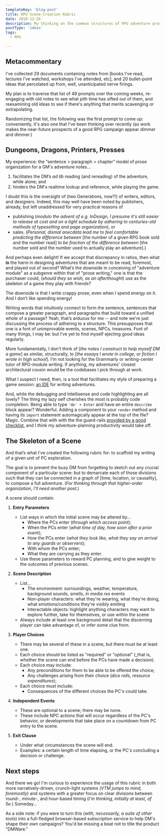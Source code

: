 ```yaml
---
templateKey: 'blog-post'
title: RPG Scene-Creation Rubric
date: 2018-12-26
description: My thinking on the common structures of RPG adventure prose, and a proposed rubric to shape my writing of personal RPG modules in the future.  
postType: 'ideas'
tags:
  - RPG
  
---
```


## Metacommentary

I've collected 29 documents containing notes from [books I've read, lectures I’ve watched, workshops I've attended, etc], and 20 bullet-point ideas that percolated up from, well, unanticipated nerve firings.

My plan is to traverse that list of 49 prompts over the coming weeks, re-engaging with old notes to see what pith time has sifted out of them, and reexamining old ideas to see if there's anything that merits scavenging or extrapolating.

Randomizing that list, the following was the first prompt to come up: conveniently, it's also one that I've been thinking over recently (as work makes the near-future prospects of a good RPG campaign appear dimmer and dimmer.)

## Dungeons, Dragons, Printers, Presses

My experience: the “sentence > paragraph > chapter” model of prose organization for a GM's adventure notes...

1. facilitates the DM’s _ad lib_ reading (and rereading) of the adventure, while alone; and
1. hinders the DM's realtime lookup and reference, while playing the game.

I doubt this is the oversight of (two Generations, now?!) of writers, editors, and designers. Indeed, this may well have been noted by publishers, already, but left unaddressed for very practical reasons of

- publishing (_modulo the advent of e.g. InDesign, I presume it's still easier to release at cost and on a tight schedule by adhering to centuries-old methods of typesetting and page organization_), or
- sales. (_Personal, dismal anecdata lead me to feel comfortable predicting the difference between_ [the number of a given RPG book sold and the number read] _to be fraction of the difference between_ [the number sold and the number used to actually play an adventure].)

And perhaps even delight! If we accept that discrepancy in ratios, then what **is** the harm in designing adventures that are meant to be read, foremost, and played out of second? What’s the downside in conceiving of "adventure module" as a subgenre within that of "prose writing," one is that the purchaser could, (_should they so wish, as an afterthought_) use as the skeleton of a game they play with friends?

The downside is that I write crappy prose, even when I spend energy on it. And I don’t like spending energy!

Writing words that intuitively connect to form the sentence, sentences that compose a greater paragraph, and paragraphs that build toward a unified whole of a passage? Yeah, that’s arduous for me -- and note we're just discussing the process of adhering to a structure. This presupposes that one is a font of unimprovable events, scenes, NPCs, treasures. Font of many things, I may be: but I’ve yet to find myself ejecting good ideas regularly.

More fundamentally, I don't think of [_the notes I construct to help myself DM a game_] as similar, structurally, to [_the essays I wrote in college, or fiction I wrote in high school_]. I'm not looking for the Grammarly or writing-center tutor of RPG-module writing. If anything, my adventures' closest architectural cousin would be the codebases I pick through at work. 

What I suspect I need, then, is a tool that facilitates my style of preparing a game session: [an IDE](https://softwareengineering.stackexchange.com/a/21092) for writing adventures. 

And, while the debugging and Intellisense and code highlighting are all lovely? The thing my lazy self cherishes the most is probably code completion. Being able to type `'de' + Enter` and have an entire `describe` block appear? Wonderful. Adding a component to your `render` method and having its `import` statement automagically appear at the top of the file? Magic. Combine that with with the the guard-rails [provided by a good checklist](https://www.npr.org/templates/story/story.php?storyId=122226184), and I _think_ my adventure-planning productivity would take off. 

## The Skeleton of a Scene

And that’s what I’ve created the following rubric for: to scaffold my writing of a given unit of PC exploration. 

The goal is to prevent the busy DM from forgetting to sketch out any crucial component of a particular scene: but to demarcate each of those divisions such that they can be connected in a graph of [time, location, or causality], to compose a full adventure. (_For thinking through that higher-order organization, I'll need another post._)

A scene should contain:

1. **Entry Parameters**
    * List ways in which the initial scene may be altered by...
        * Where the PCs enter (_through which access point_); 
        * When the PCs enter (_what time of day, how soon after a prior event_); 
        * How the PCs enter (_what they look like, what they say on arrival to any guards or observers_); 
        * With whom the PCs enter; 
        * What they are carrying as they enter.
    * Use these parameters to reward PC planning, and to give weight to the outcomes of previous scenes. 

1. **Scene Description**
    * List... 
        * The environment: surroundings, weather, temperature, background sounds, smells, _in media res_ events 
        * Non-player characters: what they're wearing, what they're doing, what emotions/conditions they're visibly emiting  
        * Interactable objects: highlight anything characters may want to explore further, take for themselves, or use within the scene
    * Always include at least one background detail that the discerning player can take advantage of, or infer some clue from.

1. **Player Choices**
    * There may be several of these in a scene, but there must be at least one.
    * Each choice should be listed as "required" or "optional" (_that is, whether the scene can end before the PCs have made a decision).
    * Each choice may include:
        * Any preconditions for them to be able to be offered the choice; 
        * Any challenges arising from their choice (_dice rolls, resource expenditures_); 
    * Each choice must include: 
        * Consequences of the different choices the PC's could take.

1. **Independent Events**
    * These are optional to a scene; there may be none.
    * These include NPC actions that will occur regardless of the PC's behavior, or developments that take place on a countdown from PC entry to the scene.

1. **Exit Clause** 
    * Under what circumstances the scene will end.
    * Examples: a certain length of time elapsing, or the PC's concluding a decision or challenge.
    
## Next steps    

And there we go! I'm curious to experience the usage of this rubric in both more narratively-driven, crunch-light systems (_VTM jumps to mind, foremostly_) and systems with a greater focus on clear divisions between round-, minute-, and hour-based timing (_I'm thinking, initially at least, of 5e._) Someday...

As a side note: if you were to turn this (_with, necessarily, a suite of other tools_) into a full-fledged browser-based subscription service to help DM's shape their own campaigns? You'd be missing a beat not to title the product "DMWare."